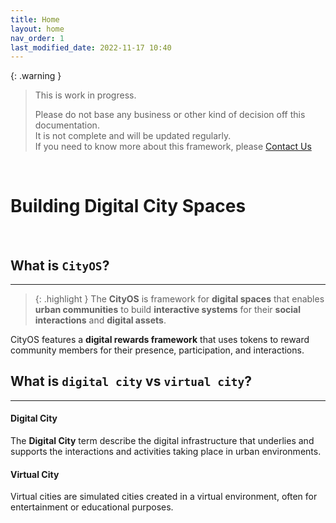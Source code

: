 ```yaml
---
title: Home
layout: home
nav_order: 1
last_modified_date: 2022-11-17 10:40
---
```


{: .warning }
>This is work in progress.
>
>Please do not base any business or other kind of decision off this documentation.   
>It is not complete and will be updated regularly.  
>If you need to know more about this framework, please [Contact Us]

&nbsp;

# Building Digital City Spaces

&nbsp;

## What is `CityOS`?

----------------

> {: .highlight }
The **CityOS** is framework for **digital spaces** that enables **urban communities** to build **interactive systems** for their **social interactions** and **digital assets**.


CityOS features a **digital rewards framework** that uses tokens to reward community members for their presence, participation, and interactions.

## What is `digital city` vs `virtual city`?

------------------

#### Digital City

The **Digital City** term describe the digital infrastructure that underlies and supports the interactions and activities taking place in urban environments.

#### Virtual City

Virtual cities are simulated cities created in a virtual environment, often for entertainment or educational purposes.

[Contact Us]: /pages/contact.html "Contact Us"
